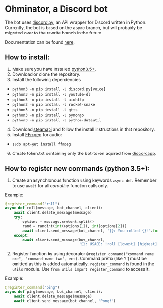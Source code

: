 # Ohminator, a Discord bot

The bot uses [discord.py](https://github.com/Rapptz/discord.py), an API wrapper for Discord written in Python. Currently, the bot is based on the async branch, but will probably be migrated over to the rewrite branch in the future. 

Documentation can be found [here](https://discordpy.readthedocs.io/en/latest/).

## How to install:
1. Make sure you have installed [python3.5+](https://www.python.org/).
2. Download or clone the repository.
3. Install the following dependencies:
  * `python3 -m pip install -U discord.py[voice]`
  * `python3 -m pip install -U youtube-dl`
  * `python3 -m pip install -U aiohttp`
  * `python3 -m pip install -U rocket-snake`
  * `python3 -m pip install -U gtts`
  * `python3 -m pip install -U pymongo`
  * `python3 -m pip install -U python-dateutil`
4. Download [steamapi](https://github.com/smiley/steamapi) and follow the install instructions in that repository.
5. Install [FFmpeg](https://www.ffmpeg.org/) for audio:
  * `sudo apt-get install ffmpeg`
6. Create token.txt containing only the bot-token aquired from [discordapp](https://discordapp.com/developers/applications/me).

## How to register new commands (python 3.5+):
1. Create an asynchronous function using keywords `async def`. Remember to use `await` for all *coroutine* function calls only.

Example:
```python
@register_command("roll")
async def roll(message, bot_channel, client):
    await client.delete_message(message)
    try:
        options = message.content.split()
        rand = randint(int(options[1]), int(options[2]))
        await client.send_message(bot_channel, '{}: You rolled {}!'.format(message.author.name, rand))
    except:
        await client.send_message(bot_channel,
                                  '{}: USAGE: !roll [lowest] [highest]'.format(message.author.name))
```
2. Register function by using decorator `@register_command("command name one", "command name two", ect)`. Command prefix (like '!') must be omitted as this is added automatically. `register_command` is found in the `utils` module. Use `from utils import register_command` to access it.

Example:
```python
@register_command("ping")
async def ping(message, bot_channel, client):
    await client.delete_message(message)
    await client.send_message(bot_channel, 'Pong!')
```
